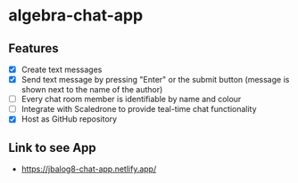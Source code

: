 # algebra-chat-app

## Features

- [x] Create text messages
- [x] Send text message by pressing "Enter" or the submit button (message is shown next to the name of the author)
- [ ] Every chat room member is identifiable by name and colour
- [ ] Integrate with Scaledrone to provide teal-time chat functionality
- [x] Host as GitHub repository

## Link to see App

- https://jbalog8-chat-app.netlify.app/